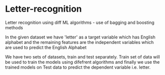 # Letter-recognition
Letter recognition using diff ML algorithms - use of bagging and boosting methods

In the given dataset we have 'letter' as a target variable which has English alphabet and the remaining features are the independent variables which are used to predict the English Alphabet

We have two sets of datasets, train and test separately. Train set of data will be used to train the models using difefrent algorithms and finally we use the trained models on Test data to predict the dependent variable i.e. letter.
